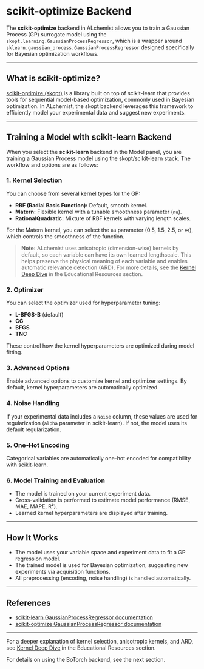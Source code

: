 # scikit-optimize Backend

The **scikit-optimize** backend in ALchemist allows you to train a Gaussian Process (GP) surrogate model using the `skopt.learning.GaussianProcessRegressor`, which is a wrapper around `sklearn.gaussian_process.GaussianProcessRegressor` designed specifically for Bayesian optimization workflows.

---

## What is scikit-optimize?

[scikit-optimize (skopt)](https://scikit-optimize.github.io/) is a library built on top of scikit-learn that provides tools for sequential model-based optimization, commonly used in Bayesian optimization. In ALchemist, the skopt backend leverages this framework to efficiently model your experimental data and suggest new experiments.

---

## Training a Model with scikit-learn Backend

When you select the **scikit-learn** backend in the Model panel, you are training a Gaussian Process model using the skopt/scikit-learn stack. The workflow and options are as follows:

### 1. Kernel Selection

You can choose from several kernel types for the GP:

- **RBF (Radial Basis Function):** Default, smooth kernel.
- **Matern:** Flexible kernel with a tunable smoothness parameter (`nu`).
- **RationalQuadratic:** Mixture of RBF kernels with varying length scales.

For the Matern kernel, you can select the `nu` parameter (0.5, 1.5, 2.5, or ∞), which controls the smoothness of the function.

> **Note:** ALchemist uses anisotropic (dimension-wise) kernels by default, so each variable can have its own learned lengthscale. This helps preserve the physical meaning of each variable and enables automatic relevance detection (ARD). For more details, see the [Kernel Deep Dive](../background/kernels.md) in the Educational Resources section.

### 2. Optimizer

You can select the optimizer used for hyperparameter tuning:

- **L-BFGS-B** (default)
- **CG**
- **BFGS**
- **TNC**

These control how the kernel hyperparameters are optimized during model fitting.

### 3. Advanced Options

Enable advanced options to customize kernel and optimizer settings. By default, kernel hyperparameters are automatically optimized.

### 4. Noise Handling

If your experimental data includes a `Noise` column, these values are used for regularization (`alpha` parameter in scikit-learn). If not, the model uses its default regularization.

### 5. One-Hot Encoding

Categorical variables are automatically one-hot encoded for compatibility with scikit-learn.

### 6. Model Training and Evaluation

- The model is trained on your current experiment data.
- Cross-validation is performed to estimate model performance (RMSE, MAE, MAPE, R²).
- Learned kernel hyperparameters are displayed after training.

---

## How It Works

- The model uses your variable space and experiment data to fit a GP regression model.
- The trained model is used for Bayesian optimization, suggesting new experiments via acquisition functions.
- All preprocessing (encoding, noise handling) is handled automatically.

---

## References

- [scikit-learn GaussianProcessRegressor documentation](https://scikit-learn.org/stable/modules/generated/sklearn.gaussian_process.GaussianProcessRegressor.html)
- [scikit-optimize GaussianProcessRegressor documentation](https://scikit-optimize.github.io/stable/modules/generated/skopt.learning.GaussianProcessRegressor.html)

---

For a deeper explanation of kernel selection, anisotropic kernels, and ARD, see [Kernel Deep Dive](../background/kernels.md) in the Educational Resources section.

For details on using the BoTorch backend, see the next section.